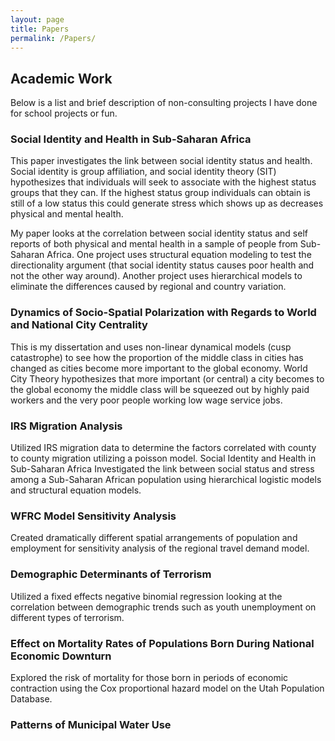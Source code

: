 ```yaml
---
layout: page
title: Papers
permalink: /Papers/
---
```


## Academic Work

Below is a list and brief description of non-consulting projects I have done for school projects or fun.

### Social Identity and Health in Sub-Saharan Africa
This paper investigates the link between social identity status and health. Social identity is group affiliation, and social identity theory (SIT) hypothesizes that individuals will seek to associate with the highest status groups that they can. If the highest status group individuals can obtain is still of a low status this could generate stress which shows up as decreases physical and mental health.

My paper looks at the correlation between social identity status and self reports of both physical and mental health in a sample of people from Sub-Saharan Africa. One project uses structural equation modeling to test the directionality argument (that social identity status causes poor health and not the other way around). Another project uses hierarchical models to eliminate the differences caused by regional and country variation.

### Dynamics of Socio-Spatial Polarization with Regards to World and National City Centrality
This is my dissertation and uses non-linear dynamical models (cusp catastrophe) to see how the proportion of the middle class in cities has changed as cities become more important to the global economy. World City Theory hypothesizes that more important (or central) a city becomes to the global economy the middle class will be squeezed out by highly paid workers and the very poor people working low wage service jobs.

### IRS Migration AnalysisUtilized IRS migration data to determine the factors correlated with county to county migration utilizing a poisson model. Social Identity and Health in Sub-Saharan AfricaInvestigated the link between social status and stress among a Sub-Saharan African population using hierarchical logistic models and structural equation models.### WFRC Model Sensitivity AnalysisCreated dramatically different spatial arrangements of population and employment for sensitivity analysis of the regional travel demand model.
### Demographic Determinants of TerrorismUtilized a fixed effects negative binomial regression looking at the correlation between demographic trends such as youth unemployment on different types of terrorism.### Effect on Mortality Rates of Populations Born During National Economic DownturnExplored the risk of mortality for those born in periods of economic contraction using the Cox proportional hazard model on the Utah Population Database.

### Patterns of Municipal Water Use  